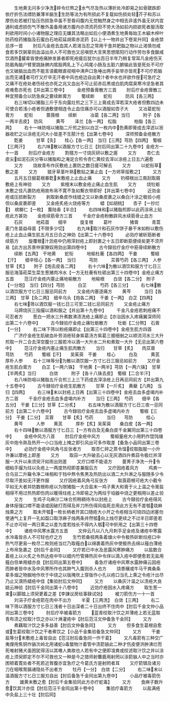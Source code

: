<!-- { "loadSidebar": true } -->
　　生地黄无问多少净洗碎令烂熬之水气尽及热以薄折处冷即易之如骨蹉跌即依疗折伤法缥防兼薄羊脑生生防等法为有所损此不复载如伤损处轻芥子和苏以摩伤处若被打坠压伤损急卒虽不至昏闷腹内无觉触然身之中相去非逺外虽无状内宜通利或虑损伤气不散外虽备用诸方腹内亦须资药但不劳大汤如前内损欲死者服汤取利欲用时间小小诸物服之理应无嫌其法略出如后小便酒煮生地黄毎始王木綟木梓叶防药梒药猪脂及石蜜白石地菘延胡索赤泥药【以上十一物并出下卷吴升同】金疮禁忌序一首
　　肘后凡金疮去血其人若渇当忍之常用干食并肥脂之物以止渇慎勿咸食若多饮粥辈则血溢出杀人不可救也又忌嗔怒大言笑思想隂阳行动作劳勿多食酸咸饮酒热臛辈皆使疮痛肿发甚者即死疮瘥后犹尔出百日半年乃稍复常耳凡金疮伤天防眉角脑户臂里跳脉髀内隂股两乳上下心鸠尾小肠及五脏六腑输此皆是死处不可疗也又破脑出血而不能言语戴眼直视咽中沸声口急唾出两手妄举亦皆死不可疗若脑出而无诸者可疗又疗卒无汗者中风也疮边自出黄汁者中水也并欲作痓可急疗之又痛不在疮处者伤经也亦死之兆又血出不可止前赤后黒或白肌肉腐臭寒冷坚急者其疮难愈亦死也【并出第三卷中】
　　金疮预备膏散方三首
　　肘后疗金疮膏散三种宜预备合以防急疾之要续断膏方
　　蜀续断　　蛇衔　　　防风【各三两】
　　右三味切以猪脂三斤于东向露灶煎之三下三上膏成去滓若深大疮者但敷四边未可使合若浅小疮者但通敷便相连令止血住痛亦可以酒服如杏子大
　　又冶葛蛇衔膏方
　　蛇衔　　　蔷薇根　　续断　　　冶葛【各二两】当归　　　附子【各一两半去皮】　防风　　　黄芩
　　泽兰【各一两】　松脂　　　　柏脂【各三两】
　　右十一味防咀以猪脂二斤煎之别以白芷一枚内中色黄即膏成去滓滤以宻器收贮之以涂疮无问大小皆差不生脓汁也【出第七卷中】
　　深师预备金疮散方
　　亁姜　　　甘草【灸】　　桂心【各一两】　当归【三两】芎防【四两】　蜀椒【三两汗】
　　右六味散以酒服方寸匕日三【肘后同出第二十九卷中】金疮方一十一首
　　肘后疗金疮方
　　割氊方一寸烧灰研以敷之瘥
　　又方
　　杏仁去皮尖如泥石灰分等以猪脂和之淹足合煎令杏仁黄绞去滓以涂疮上日五六遍愈
　　又方
　　烧故青布作灰敷疮上裹防之数日瘥可解去
　　又方
　　以蛇衔草敷之差
　　又方
　　狼牙草茎叶熟敷贴之兼止血【一方烬草挼敷之】
　　又方
　　五月五日掘葛根暴亁末敷疮上止血止痛
　　又方
　　钓樟根出江南刮取屑敷疮上有神验
　　又方
　　紫檀末以敷金疮止痛止血生肌
　　又方
　　烧牡蛎末敷之佳凡裹防疮用故布帛不寛不急如繋衣带即好【并出第七卷中】
　　近効金疮或压损断裂方
　　剥取新桑皮作线缝之又以新桑皮裹之以桑白汁涂之极验小疮但以桑皮裹即差
　　又金疮炙疮火烧疮等方
　　蜡【如胡桃】　　杏子【一抄烂】　槟榔仁【一枚】　薫陆香【半合】
　　右四味和以猪脂煎即以此药涂帛上贴疮此方甚効
　　金疮续筋骨方三首
　　千金疗金疮粉散辟风水续筋骨止血方
　　石灰　　　地菘苗　　细辛　　　旋复根
　　葛叶　　　　猪膏　　　青蒿　　　麦门冬苗益母苗【不限多少切】
　　右九味取汁和石灰作饼子暴干末如粉以敷伤疮上止血止痛生肌五月五日合之神効【出第二十六卷中】
　　必効疗被斫筋断者续筋方
　　旋覆根汁沥疮中仍用滓封疮上即封裹之十五日即断筋便续矣更不须开易【此方出苏景仲家獠奴用効出第四卷中】
　　古今録验疗金疗中筋骨续断散方
　　续断【五两】　干地黄　　蛇衔　　　地榆杜蘅【各四两】　干姜　　　蜀椒【汗】　　细辛桂心【各一两】　当归　　　芎防　　　苁蓉芍药【各三两】　人参　　　甘草【炙】　　附子【炮去皮各二两】
　　右十六味为散以酒饮和服方寸匕日三服忌海藻菘菜生菜生葱猪肉冷水【一方无杜蘅有杜砺出第三十四卷中】金疮止痛方五首
　　范汪疗金疮内塞止痛地榆散方
　　地榆根　　白敛【各二分】　附子【一分炮】　当归【四分】芎防　　　白芷　　　芍药【各三分】
　　右七味散以酒饮服方寸匕日三服忌同前方
　　又金疮内塞逐痛方
　　黄芩　　　当归【各三两】　甘草【灸二两】　细辛乌头【炮各二两】　干姜【一两】　白芷【四两】
　　右七味筛以酒饮服一钱匕日三可至二钱匕忌同前方
　　又金疮止痛方
　　马蹄烧灰三指撮以酒和服之【并出第十九卷中】
　　千金凡金疮若刺疮痛不可忍者方
　　葱白一把水三升煮数沸渍洗疮上痛即止【亦治因水入疼痛翼深师同出第二十六卷中】
　　古今録验疗金疮止痛牡蛎散方
　　牡蛎【二分熬】　石膏【一分】
　　右二味下筛以粉疮痛即止【出第三十四卷中】金疮生肌方四首
　　广济疗金疮生肌破血补劳消疮轻身紫葛汤方紫葛三握细剉之以顺流河水三大升煎取一升二合去滓空腹分三服若冷以酒一大升水二升和煮取一大升【无忌出第六卷中】
　　范汪疗金疮内塞止痛生肌肉散方
　　当归　　甘草【炙】　　肉苁蓉　芎防
　　芍药　　蜀椒【汗】　　吴茱萸　干姜
　　桂心　　　白及　　　黄芪　　　厚朴人参
　　右十三味等分为散以酒饮服一方寸匕日三服忌如前方
　　又疗金疮生肌白膏方
　　白芷【一两六铢】　干地黄【一两半】芎防【一两六铢】　甘草【半两炙】当归　　　白敛　　　附子【各十八铢去皮】　蜀椒【二合半汗】
　　右八味防咀以猪脂五斤合煎三上三下药成去滓涂疮上日再忌同前方【并出第九十五卷中】
　　古今録验疗金疮生肌散方
　　甘草【一斤炙】　黄蘗【八两】　当归【四两】
　　右三味末以封疮上日再【出第三十四卷中】金疮去血多虚竭内补方二首
　　千金疗金疮去血多虚竭内补方
　　当归【三两】　芍药　　细辛【各五分】　干姜【三分】甘草【二分炙】
　　右五味为散以酒服方寸匕日三夜一忌同前方【出第二十六卷中】
　　古今録验疗金疮去血多虚竭内补方
　　蜀椒【三分】　干姜【二分】　苁蓉　　甘草【炙】芍药　　　当归　　芎防　　　桂心
　　黄芩　　　人参　　黄芪　　　厚朴【炙】吴茱萸　　桑白皮【各一两】
　　右十四味散以酒服方寸匕日三【一方有白及无桑白皮千金翼同出第三十四卷中】
　　金疮中风方八首
　　肘后疗金疮中风方
　　蜀椒量疮大小用麫作馄饨煻灰中炮令熟及热开一小口当疮上掩之即引风出可多作取差【备急小品同出第三卷中】
　　必効疗金疮中风角弓反张者方
　　取杏仁碎之蒸令馏绞取脂服一小升许兼以摩疮上即差
　　又方
　　取蒜一大升破去心以无灰酒四升煮蒜令极烂并滓服一大升以来须臾汗如雨出则差
　　又疗口噤不能语方
　　蔓菁子净洗一升令细粘手撮为炷以灸疮上一两度热彻即差兼服后方
　　又疗因疮着风方
　　鸡粪一合乌豆二升簸令净二味相和于铛中熬令焦黒及热防出以酒二大升淋之与服随多少令尽取汗差如无汗更作服
　　又疗因疮着风角弓反张方
　　取莨菪根可疮大小截令平如无大者并防数根称疮以为限猪脂一大合盐末一鸡子黄大和膏于火上温之令膏盐相得不用过热热即伤肉以暖得炷疮上冷即易之为两炷于垍器中烧之更相用以差止验
　　又方
　　生鸡子乌麻沙二味合煎稍稠待冷以封疮上
　　古今録验疗金疮得风身体痓强口噤不能语或因破打而得及斧刀所伤得风临死总用此方无有不差瓠烧麻烛熏之方
　　取未开瓠一枚长柄者开其口随疮大小开之令疮相当可绕四边闭塞勿使通气上复开一孔如盌口取浮麻子烛两条并然瓠向上烛尽更续之不过半日即差若不止亦可经一两日熏之以差为度若烛长不得内入瓠可中折用之【出第三十四卷中】
　　诸疮中风寒水露方五首
　　文仲云凡以八九月刺手足金疮及诸疮中寒露水冷毒皆杀人不可轻也疗之方
　　生竹若桑枝两条着煻火中令极热斫断炷疮口中热气尽更易一枚尽二枚则疮当烂乃取薤白以绵裹着热灰中使极热去绵以薤白薄疮上布帛急裹之【肘后千金同】
　　又疗若已中水及恶露风寒肿痛方
　　以盐数合着疮上以火炙之令热达疮中毕以蜡内竹管挿热灰中令烊以滴入疮中即便愈若无盐用薤白但单用蜡亦良【肘后同出第五卷中】
　　备急疗诸疮中风寒水露肿痛云因疮而肿者皆中水及中风寒所作也其肿气入腹则杀人也方
　　烧黍穰或牛马干粪桑条辈多烟之物掘地作坎于中烧之以版掩坎上穿版作小孔以疮口当孔上熏之令疮汁出尽乃止又滴热蜡疮中佳【集验肘后文仲同】
　　又方
　　以桑灰汁温之以渍疮大良姚云神验【肘后千金同出第十八卷中】
　　近効疗疮因水入疼痛方
　　取生葱一束以脚踏上须臾更着之差【李諌议房给事録试効】
　　被刀箭伤方一十一首
　　刘涓子疗金疮箭在肉中不出方
　　半夏【三两洗】　白敛【三两】
　　右二味下筛以酒服方寸匕日三浅者十日出深者二十日出终不住肉中【肘后千金文仲小品同出第三卷中】
　　肘后疗卒被毒箭方
　　蓝青绞取汁饮之并薄疮上若无蓝取青布渍之绞取汁饮之亦以汁淋灌疮中【肘后范汪文仲备急千金同】
　　又方
　　煮藕取汁饮之多多益善【肘后文仲备急同】
　　又方
　　但多食生葛根自愈或生葛绞取汁饮之干者煮饮之【小品千金集验备急文仲同】
　　又方
　　干姜盐等分末敷疮上毒皆自出【范汪肘后备急同一作干葛】
　　又凡毒箭有三种交广夷俚用焦铜作镞次岭北用诸蛇毒螫物汁着管中渍箭镞此二种才伤皮便洪肿沸烂而死唯射猪犬虽困犹得活以其噉人粪故也人若有中之便即飡粪或绞滤取汁饮之并以涂疮上须臾即定不尔不可救也又一种是今之猎师射麞鹿用射罔以涂箭镞人中之当时亦困顿着寛处者不死若近胷腹亦宜急疗之今葛氏方是射罔者耳
　　又疗箭镝及诸刃刀在咽喉胷膈诸隐处不出者方
　　牡丹【一分】　白敛【二分】
　　右二味末以温酒服方寸匕日三服刃自出【肘后备急千金同出第九卷中】
　　小品疗被毒箭伤方
　　雄黄末敷之愈【肘后千金集验同此方亦疗蛇毒】
　　又方
　　食麻子数升愈饮其汁亦佳【肘后范汪千金同出第十卷中】
　　集验疗毒箭方
　　以盐满疮中灸盐上三十壮【肘后同】
